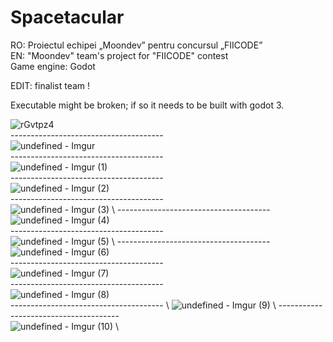 # Spacetacular
RO: Proiectul echipei „Moondev” pentru concursul „FIICODE” \
EN: "Moondev" team's project for "FIICODE" contest \
Game engine: Godot

EDIT: finalist team ! 

Executable might be broken; if so it needs to be built with godot 3. 

  ![rGvtpz4](https://github.com/user-attachments/assets/2926da2c-db4e-44f3-8718-ee4834126745)
  \
    -------------------------------------- \
  ![undefined - Imgur](https://github.com/user-attachments/assets/edd46e05-50ca-4d06-999c-fadbc9c1be11)
  \
     -------------------------------------- \
   ![undefined - Imgur (1)](https://github.com/user-attachments/assets/6af20792-c7e1-4d57-b281-f619b0353381)
\
     -------------------------------------- \
  ![undefined - Imgur (2)](https://github.com/user-attachments/assets/396e0a23-712b-42aa-b603-c632f592f3a3)
 \
     -------------------------------------- \
  ![undefined - Imgur (3)](https://github.com/user-attachments/assets/c3cd44d8-797d-4218-9f49-2999e45c7336)
 \ 
     -------------------------------------- \
 ![undefined - Imgur (4)](https://github.com/user-attachments/assets/bde14bd6-cb91-49f1-af2f-a3547b7aecc2)
  \
     -------------------------------------- \
   ![undefined - Imgur (5)](https://github.com/user-attachments/assets/fb2fad6d-42f6-411d-b8e1-70bec29e696f)
\ 
     -------------------------------------- \
  ![undefined - Imgur (6)](https://github.com/user-attachments/assets/37c2b028-e1f6-42d0-b6dd-65136b68f189)
 \
     -------------------------------------- \
   ![undefined - Imgur (7)](https://github.com/user-attachments/assets/a0307f79-9910-4bbb-95e9-5dc6d146423f)
\
     -------------------------------------- \
   ![undefined - Imgur (8)](https://github.com/user-attachments/assets/1db5994d-62bd-4c74-a827-dc2caf2f171f)
\
     -------------------------------------- \ 
  ![undefined - Imgur (9)](https://github.com/user-attachments/assets/c78cc9aa-33d3-4fe3-9389-ba0dc24a6544)
 \ 
     -------------------------------------- \
  ![undefined - Imgur (10)](https://github.com/user-attachments/assets/2dc30198-c32e-4ebd-8b03-e2a458eadbcf)
 \

